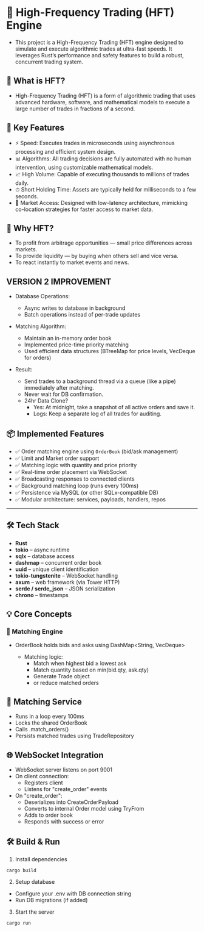 # 🏦 High-Frequency Trading (HFT) Engine
- This project is a High-Frequency Trading (HFT) engine designed to simulate and execute algorithmic trades at ultra-fast speeds. It leverages Rust’s performance and safety features to build a robust, concurrent trading system.

## 🚀 What is HFT?
- High-Frequency Trading (HFT) is a form of algorithmic trading that uses advanced hardware, software, and mathematical models to execute a large number of trades in fractions of a second.
## 🔑 Key Features
- ⚡ Speed: Executes trades in microseconds using asynchronous processing and efficient system design.
- 📊 Algorithms: All trading decisions are fully automated with no human intervention, using customizable mathematical models.
- 📈 High Volume: Capable of executing thousands to millions of trades daily.
- ⏱ Short Holding Time: Assets are typically held for milliseconds to a few seconds.
- 📡 Market Access: Designed with low-latency architecture, mimicking co-location strategies for faster access to market data.

## 🎯 Why HFT?
- To profit from arbitrage opportunities — small price differences across markets.
- To provide liquidity — by buying when others sell and vice versa.
- To react instantly to market events and news.

## VERSION 2 IMPROVEMENT 
- Database Operations:
    - Async writes to database in background
    - Batch operations instead of per-trade updates
- Matching Algorithm:
    - Maintain an in-memory order book
    - Implemented price-time priority matching
    - Used efficient data structures (BTreeMap for price levels, VecDeque for orders)

- Result: 
    - Send trades to a background thread via a queue (like a pipe) immediately after matching.
    - Never wait for DB confirmation.
    - 24hr Data Clone?
        - Yes: At midnight, take a snapshot of all active orders and save it.
        - Logs: Keep a separate log of all trades for auditing.

## 📦 Implemented Features

- ✅ Order matching engine using `OrderBook` (bid/ask management)
- ✅ Limit and Market order support
- ✅ Matching logic with quantity and price priority
- ✅ Real-time order placement via WebSocket
- ✅ Broadcasting responses to connected clients
- ✅ Background matching loop (runs every 100ms)
- ✅ Persistence via MySQL (or other SQLx-compatible DB)
- ✅ Modular architecture: services, payloads, handlers, repos

---

## 🛠️ Tech Stack

- **Rust**
- **tokio** – async runtime
- **sqlx** – database access
- **dashmap** – concurrent order book
- **uuid** – unique client identification
- **tokio-tungstenite** – WebSocket handling
- **axum** – web framework (via Tower HTTP)
- **serde / serde_json** – JSON serialization
- **chrono** – timestamps


## 💡 Core Concepts
### 🔁 Matching Engine
- OrderBook holds bids and asks using DashMap<String, VecDeque<Order>>
    - Matching logic:
        - Match when highest bid ≥ lowest ask
        - Match quantity based on min(bid.qty, ask.qty)
        - Generate Trade object
        - or reduce matched orders

## 🧵 Matching Service
- Runs in a loop every 100ms
- Locks the shared OrderBook
- Calls .match_orders()
- Persists matched trades using TradeRepository

## 🌐 WebSocket Integration
- WebSocket server listens on port 9001
- On client connection:
    - Registers client
    - Listens for "create_order" events
- On "create_order":
    - Deserializes into CreateOrderPayload
    - Converts to internal Order model using TryFrom
    - Adds to order book
    - Responds with success or error


## 🛠️ Build & Run

1. Install dependencies
```
cargo build
```
2. Setup database
- Configure your .env with DB connection string
- Run DB migrations (if added)
3. Start the server
```
cargo run
```